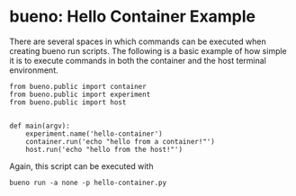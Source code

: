 # bueno: Hello Container Example
There are several spaces in which commands can be executed when creating 
bueno run scripts. The following is a basic example of how simple it is
to execute commands in both the container and the host terminal environment.

```
from bueno.public import container
from bueno.public import experiment
from bueno.public import host


def main(argv):
    experiment.name('hello-container')
    container.run('echo "hello from a container!"')
    host.run('echo "hello from the host!"')
```

Again, this script can be executed with
```
bueno run -a none -p hello-container.py
```
